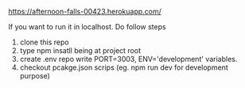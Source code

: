 https://afternoon-falls-00423.herokuapp.com/


If you want to run it in localhost. Do follow steps
1. clone this repo
2. type npm insatll being at project root
3. create .env repo write PORT=3003, ENV='development' variables.
4. checkout pcakge.json scrips (eg. npm run dev for development purpose)
